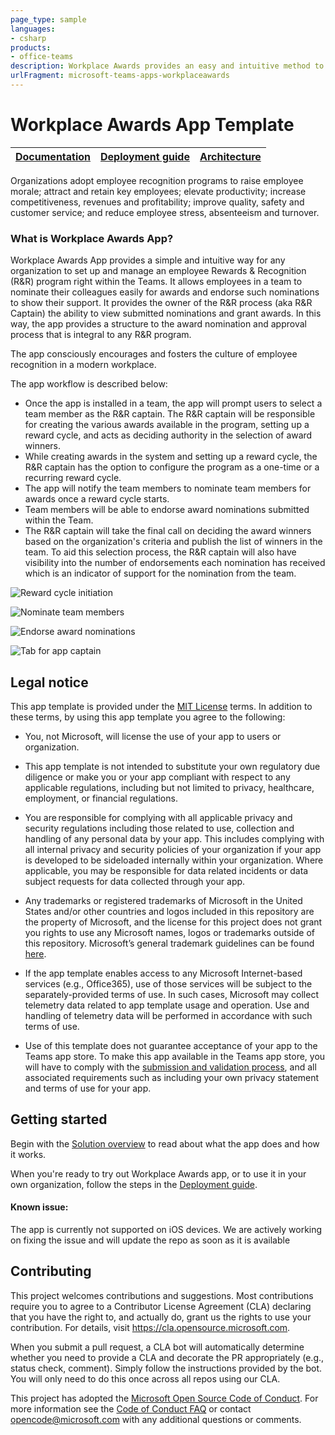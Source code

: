 ```yaml
---
page_type: sample
languages:
- csharp
products:
- office-teams
description: Workplace Awards provides an easy and intuitive method to reward employees
urlFragment: microsoft-teams-apps-workplaceawards
---
```


# Workplace Awards App Template

| [Documentation](https://github.com/OfficeDev/microsoft-teams-apps-workplaceawards/wiki/Home) | [Deployment guide](https://github.com/OfficeDev/microsoft-teams-apps-workplaceawards/wiki/Deployment-Guide) | [Architecture](https://github.com/OfficeDev/microsoft-teams-apps-workplaceawards/wiki/Solution-Overview) |
| ---- | ---- | ---- |

Organizations adopt employee recognition programs to raise employee morale; attract and retain key employees; elevate productivity; increase competitiveness, revenues and profitability; improve quality, safety and customer service; and reduce employee stress, absenteeism and turnover.

### What is Workplace Awards App?
Workplace Awards App provides a simple and intuitive way for any organization to set up and manage an employee Rewards & Recognition (R&R) program right within the Teams. It allows employees in a team to nominate their colleagues easily for awards and endorse such nominations to show their support. It provides the owner of the R&R process (aka R&R Captain) the ability to view submitted nominations and grant awards. In this way, the app provides a structure to the award nomination and approval process that is integral to any R&R program.

The app consciously encourages and fosters the culture of employee recognition in a modern workplace.

The app workflow is described below:

- Once the app is installed in a team, the app will prompt users to select a team member as the R&R captain. The R&R captain will be responsible for creating the various awards available in the program, setting up a reward cycle, and acts as deciding authority in the selection of award winners. 
 - While creating awards in the system and setting up a reward cycle, the R&R captain has the option to configure the program as a one-time or a recurring reward cycle.
 - The app will notify the team members to nominate team members for awards once a reward cycle starts.
 - Team members will be able to endorse award nominations submitted within the Team. 
 - The R&R captain will take the final call on deciding the award winners based on the organization's criteria and publish the list of winners in the team. To aid this selection process, the R&R captain will also have visibility into the number of endorsements each nomination has received which is an indicator of support for the nomination from the team.  



![Reward cycle initiation](https://github.com/OfficeDev/microsoft-teams-apps-workplaceawards/wiki/Images/Nominate.png)

![Nominate team members](https://github.com/OfficeDev/microsoft-teams-apps-workplaceawards/wiki/Images/Nominate-2.png)

![Endorse award nominations](https://github.com/OfficeDev/microsoft-teams-apps-workplaceawards/wiki/Images/Endorse.png)

![Tab for app captain](https://github.com/OfficeDev/microsoft-teams-apps-workplaceawards/wiki/Images/Champion_tab.png)

## Legal notice

This app template is provided under the [MIT License](https://github.com/OfficeDev/microsoft-teams-apps-workplaceawards/blob/master/LICENSE) terms.  In addition to these terms, by using this app template you agree to the following:

- You, not Microsoft, will license the use of your app to users or organization. 

- This app template is not intended to substitute your own regulatory due diligence or make you or your app compliant with respect to any applicable regulations, including but not limited to privacy, healthcare, employment, or financial regulations.

- You are responsible for complying with all applicable privacy and security regulations including those related to use, collection and handling of any personal data by your app. This includes complying with all internal privacy and security policies of your organization if your app is developed to be sideloaded internally within your organization. Where applicable, you may be responsible for data related incidents or data subject requests for data collected through your app.

- Any trademarks or registered trademarks of Microsoft in the United States and/or other countries and logos included in this repository are the property of Microsoft, and the license for this project does not grant you rights to use any Microsoft names, logos or trademarks outside of this repository. Microsoft’s general trademark guidelines can be found [here](https://www.microsoft.com/en-us/legal/intellectualproperty/trademarks/usage/general.aspx).

- If the app template enables access to any Microsoft Internet-based services (e.g., Office365), use of those services will be subject to the separately-provided terms of use. In such cases, Microsoft may collect telemetry data related to app template usage and operation. Use and handling of telemetry data will be performed in accordance with such terms of use.

- Use of this template does not guarantee acceptance of your app to the Teams app store. To make this app available in the Teams app store, you will have to comply with the [submission and validation process](https://docs.microsoft.com/en-us/microsoftteams/platform/concepts/deploy-and-publish/appsource/publish), and all associated requirements such as including your own privacy statement and terms of use for your app.


## Getting started

Begin with the [Solution overview](https://github.com/OfficeDev/microsoft-teams-apps-workplaceawards/wiki/Solution-overview) to read about what the app does and how it works.

When you're ready to try out Workplace Awards app, or to use it in your own organization, follow the steps in the [Deployment guide](https://github.com/OfficeDev/microsoft-teams-apps-workplaceawards/wiki/Deployment-guide).

#### Known issue:
The app is currently not supported on iOS devices. We are actively working on fixing the issue and will update the repo as soon as it is available

## Contributing

This project welcomes contributions and suggestions.  Most contributions require you to agree to a
Contributor License Agreement (CLA) declaring that you have the right to, and actually do, grant us
the rights to use your contribution. For details, visit https://cla.opensource.microsoft.com.

When you submit a pull request, a CLA bot will automatically determine whether you need to provide
a CLA and decorate the PR appropriately (e.g., status check, comment). Simply follow the instructions
provided by the bot. You will only need to do this once across all repos using our CLA.

This project has adopted the [Microsoft Open Source Code of Conduct](https://opensource.microsoft.com/codeofconduct/).
For more information see the [Code of Conduct FAQ](https://opensource.microsoft.com/codeofconduct/faq/) or
contact [opencode@microsoft.com](mailto:opencode@microsoft.com) with any additional questions or comments.
